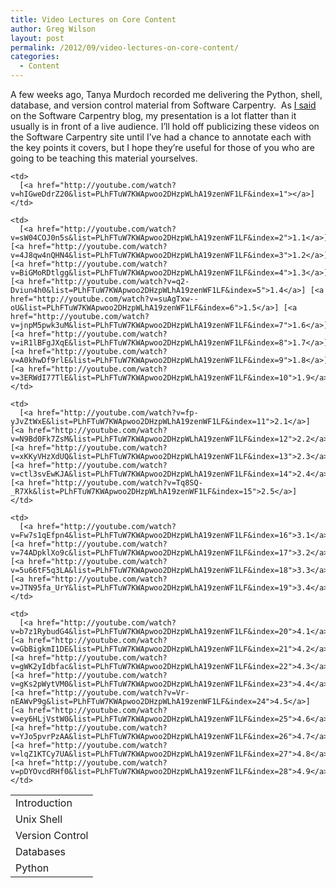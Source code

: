 ```yaml
---
title: Video Lectures on Core Content
author: Greg Wilson
layout: post
permalink: /2012/09/video-lectures-on-core-content/
categories:
  - Content
---
```

A few weeks ago, Tanya Murdoch recorded me delivering the Python, shell, database, and version control material from Software Carpentry.  As [I said][1] on the Software Carpentry blog, my presentation is a lot flatter than it usually is in front of a live audience. I&#8217;ll hold off publicizing these videos on the Software Carpentry site until I&#8217;ve had a chance to annotate each with the key points it covers, but I hope they&#8217;re useful for those of you who are going to be teaching this material yourselves.

<table>
  <tr>
    <td>
      Introduction
    </td>
    
    <td>
      [<a href="http://youtube.com/watch?v=hIGweDdrZ20&list=PLhFTuW7KWApwoo2DHzpWLhA19zenWF1LF&index=1"></a>]
    </td>
  </tr>
  
  <tr>
    <td>
      Unix Shell
    </td>
    
    <td>
      [<a href="http://youtube.com/watch?v=sW04COJ0n5s&list=PLhFTuW7KWApwoo2DHzpWLhA19zenWF1LF&index=2">1.1</a>] [<a href="http://youtube.com/watch?v=4J8qw4nQHN4&list=PLhFTuW7KWApwoo2DHzpWLhA19zenWF1LF&index=3">1.2</a>] [<a href="http://youtube.com/watch?v=BiGMoRDtlgg&list=PLhFTuW7KWApwoo2DHzpWLhA19zenWF1LF&index=4">1.3</a>] [<a href="http://youtube.com/watch?v=q2-Dviun4h0&list=PLhFTuW7KWApwoo2DHzpWLhA19zenWF1LF&index=5">1.4</a>] [<a href="http://youtube.com/watch?v=suAgTxw--oU&list=PLhFTuW7KWApwoo2DHzpWLhA19zenWF1LF&index=6">1.5</a>] [<a href="http://youtube.com/watch?v=jnpM5pwk3uM&list=PLhFTuW7KWApwoo2DHzpWLhA19zenWF1LF&index=7">1.6</a>] [<a href="http://youtube.com/watch?v=iR1lBFgJXqE&list=PLhFTuW7KWApwoo2DHzpWLhA19zenWF1LF&index=8">1.7</a>] [<a href="http://youtube.com/watch?v=A0khwDf9rlE&list=PLhFTuW7KWApwoo2DHzpWLhA19zenWF1LF&index=9">1.8</a>] [<a href="http://youtube.com/watch?v=3ERWdI77TlE&list=PLhFTuW7KWApwoo2DHzpWLhA19zenWF1LF&index=10">1.9</a>]
    </td>
  </tr>
  
  <tr>
    <td>
      Version Control
    </td>
    
    <td>
      [<a href="http://youtube.com/watch?v=fp-yJvZtWxE&list=PLhFTuW7KWApwoo2DHzpWLhA19zenWF1LF&index=11">2.1</a>] [<a href="http://youtube.com/watch?v=N9Bd0Fk7ZsM&list=PLhFTuW7KWApwoo2DHzpWLhA19zenWF1LF&index=12">2.2</a>] [<a href="http://youtube.com/watch?v=xKKyVHzXdUQ&list=PLhFTuW7KWApwoo2DHzpWLhA19zenWF1LF&index=13">2.3</a>] [<a href="http://youtube.com/watch?v=ctl3svEwKJA&list=PLhFTuW7KWApwoo2DHzpWLhA19zenWF1LF&index=14">2.4</a>] [<a href="http://youtube.com/watch?v=Tq8SQ-_R7Xk&list=PLhFTuW7KWApwoo2DHzpWLhA19zenWF1LF&index=15">2.5</a>]
    </td>
  </tr>
  
  <tr>
    <td>
      Databases
    </td>
    
    <td>
      [<a href="http://youtube.com/watch?v=Fw7s1qEfpn4&list=PLhFTuW7KWApwoo2DHzpWLhA19zenWF1LF&index=16">3.1</a>] [<a href="http://youtube.com/watch?v=74ADpklXo9c&list=PLhFTuW7KWApwoo2DHzpWLhA19zenWF1LF&index=17">3.2</a>] [<a href="http://youtube.com/watch?v=5u66tF5q3LA&list=PLhFTuW7KWApwoo2DHzpWLhA19zenWF1LF&index=18">3.3</a>] [<a href="http://youtube.com/watch?v=JTN95fa_UrY&list=PLhFTuW7KWApwoo2DHzpWLhA19zenWF1LF&index=19">3.4</a>]
    </td>
  </tr>
  
  <tr>
    <td>
      Python
    </td>
    
    <td>
      [<a href="http://youtube.com/watch?v=b7z1RybudG4&list=PLhFTuW7KWApwoo2DHzpWLhA19zenWF1LF&index=20">4.1</a>] [<a href="http://youtube.com/watch?v=GbBigkmI1DE&list=PLhFTuW7KWApwoo2DHzpWLhA19zenWF1LF&index=21">4.2</a>] [<a href="http://youtube.com/watch?v=gWK2yIdbfac&list=PLhFTuW7KWApwoo2DHzpWLhA19zenWF1LF&index=22">4.3</a>] [<a href="http://youtube.com/watch?v=gKs2pWytVM0&list=PLhFTuW7KWApwoo2DHzpWLhA19zenWF1LF&index=23">4.4</a>] [<a href="http://youtube.com/watch?v=Vr-nEAWvP9g&list=PLhFTuW7KWApwoo2DHzpWLhA19zenWF1LF&index=24">4.5</a>] [<a href="http://youtube.com/watch?v=ey6HLjVstW0&list=PLhFTuW7KWApwoo2DHzpWLhA19zenWF1LF&index=25">4.6</a>] [<a href="http://youtube.com/watch?v=YJo5pvrPzAA&list=PLhFTuW7KWApwoo2DHzpWLhA19zenWF1LF&index=26">4.7</a>] [<a href="http://youtube.com/watch?v=lqZ1KTCy7UA&list=PLhFTuW7KWApwoo2DHzpWLhA19zenWF1LF&index=27">4.8</a>] [<a href="http://youtube.com/watch?v=pDYOvcdRHf0&list=PLhFTuW7KWApwoo2DHzpWLhA19zenWF1LF&index=28">4.9</a>]
    </td>
  </tr>
</table>

 [1]: http://software-carpentry.org/2012/09/lifted-by-the-audience/